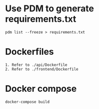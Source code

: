 # Use PDM to generate requirements.txt
```shell
pdm list --freeze > requirements.txt
```

# Dockerfiles
```shell
1. Refer to ./api/Dockerfile
2. Refer to ./frontend/Dockerfile
```

# Docker compose
```shell
docker-compose build
```